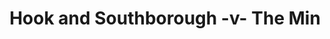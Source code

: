 ---
year: "2014"
serialNumber: "0440" 
game: "Hook and Southborough"
title: "Hook and Southborough -v- The Min"
gameLocation: ""
gameDate: ""
result: ""
resultType: ""
type: "game"
---